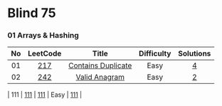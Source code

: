 # Blind 75

### 01 Arrays & Hashing

 | No  | LeetCode | Title | Difficulty | Solutions |
 | :-: | :------: | :---: | :--------: | :-------: |
 | 01  | [217](https://leetcode.com/problems/contains-duplicate/) | [Contains Duplicate](./01/01) | Easy | [4](https://github.com/neetcode-gh/leetcode/blob/main/javascript/0217-contains-duplicate.js) |
 | 02  | [242](https://leetcode.com/problems/valid-anagram/) | [Valid Anagram](./01/02) | Easy | [2](https://github.com/neetcode-gh/leetcode/blob/main/javascript/0242-valid-anagram.js) |

 | 111  | [111](111) | [111](./01/02) | Easy | [111]() |
